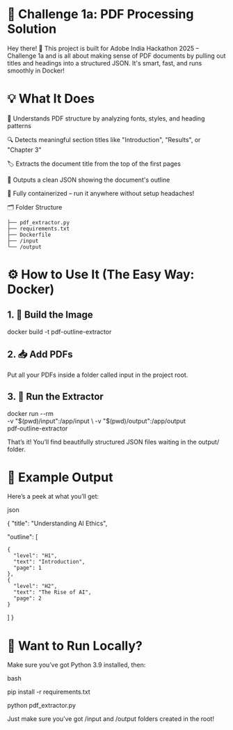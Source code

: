 # 🚀 Challenge 1a: PDF Processing Solution
Hey there! 👋
This project is built for Adobe India Hackathon 2025 – Challenge 1a and is all about making sense of PDF documents by pulling out titles and headings into a structured JSON. It's smart, fast, and runs smoothly in Docker!

# 💡 What It Does
🧠 Understands PDF structure by analyzing fonts, styles, and heading patterns

🔍 Detects meaningful section titles like "Introduction", "Results", or "Chapter 3"

🏷 Extracts the document title from the top of the first pages

🧾 Outputs a clean JSON showing the document's outline

🐳 Fully containerized – run it anywhere without setup headaches!

🗂 Folder Structure
```
├── pdf_extractor.py
├── requirements.txt
├── Dockerfile 
├── /input
└── /output     
```
# ⚙ How to Use It (The Easy Way: Docker)
## 1. 🔨 Build the Image

docker build -t pdf-outline-extractor 
## 2. 📥 Add PDFs
Put all your PDFs inside a folder called input in the project root.

## 3. 🚀 Run the Extractor

docker run --rm \
  -v "$(pwd)/input":/app/input \
  -v "$(pwd)/output":/app/output \
  pdf-outline-extractor
  
That’s it! You’ll find beautifully structured JSON files waiting in the output/ folder.

# 🧪 Example Output
Here’s a peek at what you’ll get:

json

{
  "title": "Understanding AI Ethics",
  
  "outline": [
  
    {
      "level": "H1",
      "text": "Introduction",
      "page": 1
    },
    {
      "level": "H2",
      "text": "The Rise of AI",
      "page": 2
    }
  ]
}
# 🧰 Want to Run Locally?
Make sure you’ve got Python 3.9 installed, then:

bash

pip install -r requirements.txt

python pdf_extractor.py

Just make sure you’ve got /input and /output folders created in the root!

